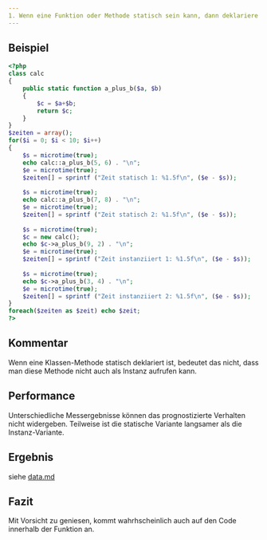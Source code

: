 ```yaml
---
1. Wenn eine Funktion oder Methode statisch sein kann, dann deklariere sie statisch
---
```


Beispiel
--------
```php
<?php
class calc
{
	public static function a_plus_b($a, $b)
	{
		$c = $a+$b;
		return $c;
	}
}
$zeiten = array();
for($i = 0; $i < 10; $i++)
{
	$s = microtime(true);
	echo calc::a_plus_b(5, 6) . "\n";
	$e = microtime(true);
	$zeiten[] = sprintf ("Zeit statisch 1: %1.5f\n", ($e - $s));
	
	$s = microtime(true);
	echo calc::a_plus_b(7, 8) . "\n";
	$e = microtime(true);
	$zeiten[] = sprintf ("Zeit statisch 2: %1.5f\n", ($e - $s));
	
	$s = microtime(true);
	$c = new calc();
	echo $c->a_plus_b(9, 2) . "\n";
	$e = microtime(true);
	$zeiten[] = sprintf ("Zeit instanziiert 1: %1.5f\n", ($e - $s));
	
	$s = microtime(true);
	echo $c->a_plus_b(3, 4) . "\n";
	$e = microtime(true);
	$zeiten[] = sprintf ("Zeit instanziiert 2: %1.5f\n", ($e - $s));
}
foreach($zeiten as $zeit) echo $zeit;
?>
```

Kommentar
---------

Wenn eine Klassen-Methode statisch deklariert ist, bedeutet das nicht, dass man diese Methode nicht auch als Instanz aufrufen kann.

Performance
-----------

Unterschiedliche Messergebnisse können das prognostizierte Verhalten nicht widergeben. Teilweise ist die statische Variante langsamer als die Instanz-Variante.

Ergebnis
--------

siehe [data.md](data.md)

Fazit
-----
Mit Vorsicht zu geniesen, kommt wahrhscheinlich auch auf den Code innerhalb der Funktion an.